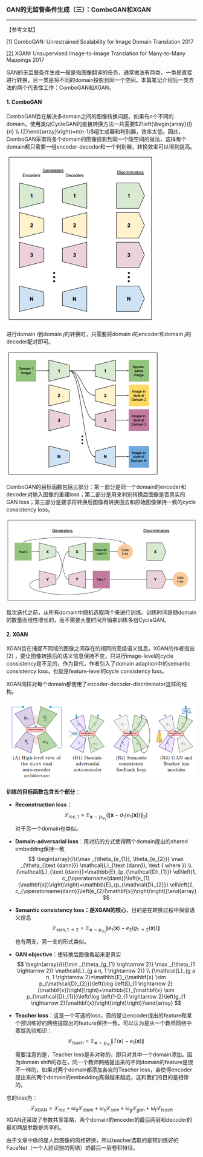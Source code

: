 ### GAN的无监督条件生成（三）：ComboGAN和XGAN

***

【参考文献】

[1] ComboGAN: Unrestrained Scalability for Image Domain Translation	2017

[2] XGAN: Unsupervised Image-to-Image Translation for Many-to-Many Mappings	2017



GAN的无监督条件生成一般是指图像翻译的任务，通常做法有两类，一类是直接进行转换，另一类是将不同的domain投影到同一个空间。本篇笔记介绍后一类方法的两个代表性工作：ComboGAN和XGAN。

#### 1. ComboGAN

ComboGAN旨在解决多domain之间的图像转换问题。如果有$n$个不同的domain，使用类似CycleGAN的直接转换方法一共需要$2\left(\begin{array}{l}{n} \\ {2}\end{array}\right)=n(n-1)$组生成器和判别器，效率太低。因此，ComboGAN采取将各个domain的图像投影到同一个隐空间的做法，这样每个domain都只需要一组encoder-decoder和一个判别器，转换效率可以得到提高。

![1559829078479](assets/1559829078479.png)

进行domain $i$到domain $j$的转换时，只需要将domain $i$的encoder和domain $j$的decoder配对即可。

![1559829091575](assets/1559829091575.png)

ComboGAN的目标函数包括三部分：第一部分是同一个domain的encoder和decoder对输入图像的重建loss；第二部分是用来判别转换后图像是否真实的GAN loss；第三部分是要求将转换后图像再转换回去和原始图像保持一致的cycle consistency loss。

![1559829280628](assets/1559829280628.png)

每次迭代之前，从所有domain中随机选取两个来进行训练。训练时间是随domain的数量而线性增长的，而不需要大量时间开销来训练多组CycleGAN。



#### 2. XGAN

XGAN旨在捕捉不同域的图像之间存在的相同的高级语义信息。XGAN的作者指出 [2] ，要让图像转换后的语义信息保持不变，只进行image-level的cycle consistency是不足的，作为替代，作者引入了domain adaption中的semantic consistency loss，也就是feature-level的cycle consistency loss。

XGAN同样对每个domain都使用了encoder-decoder-discriminator这样的结构。

![1559829839887](assets/1559829839887.png)

**训练的目标函数包含五个部分**：

* **Reconstruction loss：**
  $$
  \mathcal{L}_{r e c, 1}=\mathbb{E}_{\mathbf{x} \sim p_{\mathcal{D}_{1}}}\left(\left\|\mathbf{x}-d_{1}\left(e_{1}(\mathbf{x})\right)\right\|_{2}\right)
  $$
  对于另一个domain也类似。

* **Domain-adversarial loss**：用对抗的方式使得两个domain提出的shared embedding保持一致
  $$
  \begin{array}{l}{\max _{\theta_{e_{1}}, \theta_{e_{2}}} \max _{\theta_{\text {dann}}} \mathcal{L}_{\text {dann}}, \text { where }} \\ {\mathcal{L}_{\text {dann}}=\mathbb{E}_{p_{\mathcal{D}_{1}}} \ell\left(1, c_{\operatorname{dann}}\left(e_{1}(\mathbf{x})\right)\right)+\mathbb{E}_{p_{\mathcal{D}_{2}}} \ell\left(2, c_{\operatorname{dann}}\left(e_{2}(\mathbf{x})\right)\right)}\end{array}
  $$

* **Semantic consistency loss：是XGAN的核心**，目的是在转换过程中保留语义信息
  $$
  \mathcal{L}_{\text {sem}, 1 \rightarrow 2}=\mathbb{E}_{\mathbf{x} \sim p_{\mathcal{D}_{1}}}\left\|e_{1}(\mathbf{x})-e_{2}\left(g_{1 \rightarrow 2}(\mathbf{x})\right)\right\|
  $$
  也有两支，另一支的形式类似。

* **GAN objective**：使转换后图像看起来更真实
  $$
  \begin{array}{l}{\min _{\theta_{g_{1} \rightarrow 2}} \max _{\theta_{1 \rightarrow 2}} \mathcal{L}_{g a n, 1 \rightarrow 2}} \\ {\mathcal{L}_{g a n, 1 \rightarrow 2}=\mathbb{E}_{\mathbf{x} \sim p_{\mathcal{D}_{2}}}\left(\log \left(D_{1 \rightarrow 2}(\mathbf{x})\right)\right)+\mathbb{E}_{\mathbf{x} \sim p_{\mathcal{D}_{1}}}\left(\log \left(1-D_{1 \rightarrow 2}\left(g_{1 \rightarrow 2}(\mathbf{x})\right)\right)\right)}\end{array}
  $$

* **Teacher loss**：这是一个可选的loss，目的是让encoder提出的feature和某个预训练好的网络提取出的feature保持一致，可以认为是从一个教师网络中蒸馏先验知识：
  $$
  \mathcal{L}_{\text {teach}}=\mathbb{E}_{\mathbf{x} \sim p_{\mathcal{D}_{1}}}\left\|T(\mathbf{x})-e_{1}(\mathbf{x})\right\|
  $$
  需要注意的是，Teacher loss是非对称的，即只对其中一个domain添加。因为domain shift的存在，同一个教师网络提出来的不同domain的feature是很不一样的，如果对两个domain都添加各自的Teacher loss，会使得encoder提出来的两个domain的embedding离得越来越远，这和我们的目的是相悖的。

总的loss为：
$$
\mathcal{L}_{\mathrm{XGAN}}=\mathcal{L}_{r e c}+\omega_{d} \mathcal{L}_{d a n n}+\omega_{s} \mathcal{L}_{s e m}+\omega_{g} \mathcal{L}_{g a n}+\omega_{t} \mathcal{L}_{t e a c h}
$$
XGAN还采取了参数共享策略，两个domain的encoder的最后两层和decoder的最初两层参数是共享的。

由于文章中做的是人脸图像的风格转换，所以teacher选取的是预训练好的FaceNet（一个人脸识别的网络）的最后一层卷积特征。


